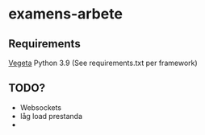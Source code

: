 # examens-arbete

## Requirements

[Vegeta](https://github.com/tsenart/vegeta)
Python 3.9 (See requirements.txt per framework)

## TODO?

- Websockets
- låg load prestanda
-
